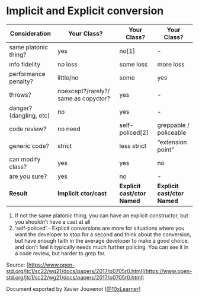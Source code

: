 # Implicit and Explicit conversion

| Consideration | Your Class? | Your Class? | Your Class? |
|---|---|---|---|
| same platonic thing? | yes | no[1] | - |
| info fidelity | no loss | some loss | more loss |
| performance penalty? | little/no | some | yes |
| throws? | noexcept?/rarely?/ same as copyctor? | yes | - |
| danger? (dangling, etc) | no | yes | - |
| code review? | no need | self-policed[2] | greppable / policeable |
| generic code? | strict | less strict | “extension point” |
| can modify class? | yes | yes | no |
| are you sure? | yes | no | - |
| **Result** | **Implicit ctor/cast** | **Explicit cast/ctor Named** | **Explicit cast/ctor Named** |

1. If not the same platonic thing, you can have an explicit constructor, but you shouldn’t have a cast at all
2. ‘self-policed’ - Explicit conversions are more for situations where you want the developer to stop for a second and think about the conversion, but have enough faith in the average developer to make a good choice, and don’t feel it typically needs much further policing. You can see it in a code review, but harder to grep for.


Source: [https://www.open-std.org/jtc1/sc22/wg21/docs/papers/2017/p0705r0.html](https://www.open-std.org/jtc1/sc22/wg21/docs/papers/2017/p0705r0.html)

Document exported by Xavier Jouvenot ([@10xLearner](https://twitter.com/10xLearner))